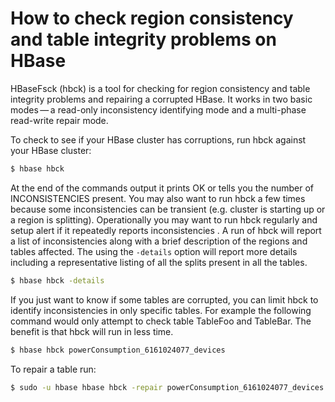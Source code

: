 # How to check region consistency and table integrity problems on HBase

HBaseFsck (hbck) is a tool for checking for region consistency and table integrity problems and repairing a corrupted HBase. It works in two basic modes — a read-only inconsistency identifying mode and a multi-phase read-write repair mode.

To check to see if your HBase cluster has corruptions, run hbck against your HBase cluster:

```bash
$ hbase hbck
```

At the end of the commands output it prints OK or tells you the number of INCONSISTENCIES present. You may also want to run hbck a few times because some inconsistencies can be transient (e.g. cluster is starting up or a region is splitting). Operationally you may want to run hbck regularly and setup alert if it repeatedly reports inconsistencies . A run of hbck will report a list of inconsistencies along with a brief description of the regions and tables affected. The using the `-details` option will report more details including a representative listing of all the splits present in all the tables.

```bash
$ hbase hbck -details
```

If you just want to know if some tables are corrupted, you can limit hbck to identify inconsistencies in only specific tables. For example the following command would only attempt to check table TableFoo and TableBar. The benefit is that hbck will run in less time.

```bash
$ hbase hbck powerConsumption_6161024077_devices
```

To repair a table run:

```bash
$ sudo -u hbase hbase hbck -repair powerConsumption_6161024077_devices
```

